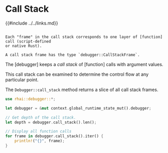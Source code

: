 Call Stack
==========

{{#include ../../links.md}}

```admonish info.side.wide "Call stack frames"

Each "frame" in the call stack corresponds to one layer of [function] call (script-defined
or native Rust).

A call stack frame has the type `debugger::CallStackFrame`.
```

The [debugger] keeps a _call stack_ of [function] calls with argument values.

This call stack can be examined to determine the control flow at any particular point.

The `Debugger::call_stack` method returns a slice of all call stack frames.

```rust
use rhai::debugger::*;

let debugger = &mut context.global_runtime_state_mut().debugger;

// Get depth of the call stack.
let depth = debugger.call_stack().len();

// Display all function calls
for frame in debugger.call_stack().iter() {
    println!("{}", frame);
}
```
